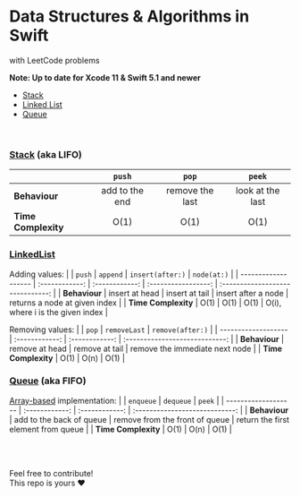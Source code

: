 # Data Structures &amp; Algorithms in Swift
with LeetCode problems

**Note: Up to date for Xcode 11 &amp; Swift 5.1 and newer**

- [Stack](#stack-aka-lifo)
- [Linked List](#linkedlist)
- [Queue](#queue-aka-fifo)

<br>

### [Stack](Stack/Stack/Stack.swift) (aka LIFO)
|                     |     `push`     |      `pop`      |      `peek`      |
| ------------------- | :------------: | :-------------: | :--------------: |
| **Behaviour**       | add to the end | remove the last | look at the last |
| **Time Complexity** |      O(1)      |      O(1)       |       O(1)       |


### [LinkedList](LinkedList/LinkedList/LinkedList.swift)
Adding values:
|                     |     `push`     |    `append`    |  `insert(after:)`   |           `node(at:)`            |
| ------------------- | :------------: | :------------: | :-----------------: | :------------------------------: |
| **Behaviour**       | insert at head | insert at tail | insert after a node |  returns a node at given index   |
| **Time Complexity** |      O(1)      |      O(1)      |        O(1)         | O(i), where i is the given index |

Removing values:
|                     |     `pop`      |  `removeLast`  |        `remove(after:)`        |
| ------------------- | :------------: | :------------: | :----------------------------: |
| **Behaviour**       | remove at head | remove at tail | remove the immediate next node |
| **Time Complexity** |      O(1)      |      O(n)      |              O(1)              |


### [Queue](Queue/Queue/QueueProtocol.swift) (aka FIFO)
[Array-based](Queue/Queue/QueueArray.swift) implementation:
|                     |    `enqueue`             |  `dequeue`                     |        `peek`                       |
| ------------------- | :------------:           |  :------------:                | :----------------------------:      |
| **Behaviour**       | add to the back of queue | remove from the front of queue | return the first element from queue |
| **Time Complexity** |      O(1)                |      O(n)                      |              O(1)                   |

<br/><br/>

Feel free to contribute! <br/>
This repo is yours ❤️
